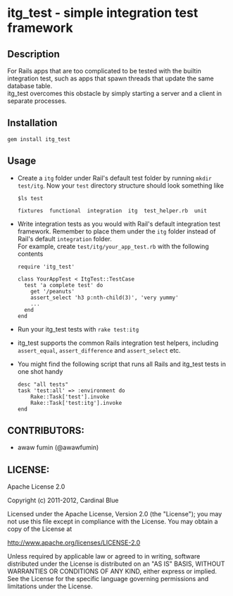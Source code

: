 # itg_test - simple integration test framework
## Description
For Rails apps that are too complicated to be tested with the
builtin integration test, such as apps that spawn threads
that update the same database table.  
itg_test overcomes this obstacle by simply starting a server
and a client in separate processes.  

## Installation
`gem install itg_test`

## Usage
* Create a `itg` folder under Rail's default test folder by running
  `mkdir test/itg`.
  Now your `test` directory structure should look something like  

  `$ls test`  
  
  `fixtures  functional  integration  itg  test_helper.rb  unit`

* Write integration tests as you would with Rail's default
  integration test framework. Remember to place them under
  the `itg` folder instead of Rail's default `integration` folder.  
  For example, create `test/itg/your_app_test.rb` with the following contents
  ```
  require 'itg_test'

  class YourAppTest < ItgTest::TestCase
    test 'a complete test' do
      get '/peanuts'
      assert_select 'h3 p:nth-child(3)', 'very yummy'
      ...
    end
  end
  ```
* Run your itg_test tests with `rake test:itg`
* itg_test supports the common Rails integration test helpers,
  including `assert_equal`, `assert_difference` and `assert_select` etc.
* You might find the following script that runs all
  Rails and itg_test tests in one shot handy
  ```
  desc "all tests"
  task 'test:all' => :environment do
      Rake::Task['test'].invoke
      Rake::Task['test:itg'].invoke
  end
  ```

## CONTRIBUTORS:

* awaw fumin (@awawfumin)

## LICENSE:

Apache License 2.0

Copyright (c) 2011-2012, Cardinal Blue

Licensed under the Apache License, Version 2.0 (the "License");
you may not use this file except in compliance with the License.
You may obtain a copy of the License at

   <http://www.apache.org/licenses/LICENSE-2.0>

Unless required by applicable law or agreed to in writing, software
distributed under the License is distributed on an "AS IS" BASIS,
WITHOUT WARRANTIES OR CONDITIONS OF ANY KIND, either express or implied.
See the License for the specific language governing permissions and
limitations under the License.

